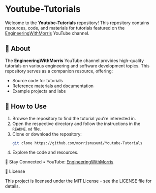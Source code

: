 # Youtube-Tutorials

Welcome to the **Youtube-Tutorials** repository! This repository contains resources, code, and materials for tutorials featured on the [EngineeringWithMorris](https://www.youtube.com/@EngineeringWithMorris) YouTube channel.

## 📌 About

The **EngineeringWithMorris** YouTube channel provides high-quality tutorials on various engineering and software development topics. This repository serves as a companion resource, offering:

- Source code for tutorials
- Reference materials and documentation
- Example projects and labs


## 🚀 How to Use

1. Browse the repository to find the tutorial you're interested in.
2. Open the respective directory and follow the instructions in the `README.md` file.
3. Clone or download the repository:
   ```sh
   git clone https://github.com/morrismusumi/Youtube-Tutorials

4.	Explore the code and resources.

📢 Stay Connected
	•	YouTube: [EngineeringWithMorris](https://www.youtube.com/@EngineeringWithMorris)

📜 License

This project is licensed under the MIT License - see the LICENSE file for details.
